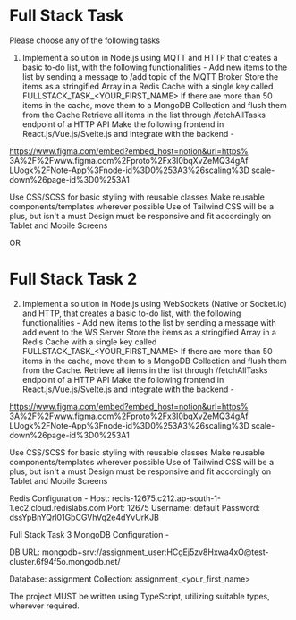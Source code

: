 # Full Stack Task

Please choose any of the following tasks

1. Implement a solution in Node.js using MQTT and HTTP that creates a
basic to-do list, with the following functionalities -
Add new items to the list by sending a message to /add topic of the
MQTT Broker
Store the items as a stringified Array in a Redis Cache with a single key
called FULLSTACK_TASK_<YOUR_FIRST_NAME>
If there are more than 50 items in the cache, move them to a MongoDB
Collection and flush them from the Cache
Retrieve all items in the list through /fetchAllTasks endpoint of a HTTP
API
Make the following frontend in React.js/Vue.js/Svelte.js and integrate
with the backend -

https://www.figma.com/embed?embed_host=notion&url=https%
3A%2F%2Fwww.figma.com%2Fproto%2Fx3I0bqXvZeMQ34gAf
LUogk%2FNote-App%3Fnode-id%3D0%253A3%26scaling%3D
scale-down%26page-id%3D0%253A1

Use CSS/SCSS for basic styling with reusable classes
Make reusable components/templates wherever possible
Use of Tailwind CSS will be a plus, but isn't a must
Design must be responsive and fit accordingly on Tablet and Mobile
Screens

OR

# Full Stack Task 2

2. Implement a solution in Node.js using WebSockets (Native or Socket.io)
and HTTP, that creates a basic to-do list, with the following
functionalities -
Add new items to the list by sending a message with add event to the
WS Server
Store the items as a stringified Array in a Redis Cache with a single key
called FULLSTACK_TASK_<YOUR_FIRST_NAME>
If there are more than 50 items in the cache, move them to a MongoDB
Collection and flush them from the Cache.
Retrieve all items in the list through /fetchAllTasks endpoint of a HTTP
API
Make the following frontend in React.js/Vue.js/Svelte.js and integrate
with the backend -

https://www.figma.com/embed?embed_host=notion&url=https%
3A%2F%2Fwww.figma.com%2Fproto%2Fx3I0bqXvZeMQ34gAf
LUogk%2FNote-App%3Fnode-id%3D0%253A3%26scaling%3D
scale-down%26page-id%3D0%253A1

Use CSS/SCSS for basic styling with reusable classes
Make reusable components/templates wherever possible
Use of Tailwind CSS will be a plus, but isn't a must
Design must be responsive and fit accordingly on Tablet and Mobile
Screens

Redis Configuration -
Host: redis-12675.c212.ap-south-1-1.ec2.cloud.redislabs.com
Port: 12675
Username: default
Password: dssYpBnYQrl01GbCGVhVq2e4dYvUrKJB

Full Stack Task 3
MongoDB Configuration -

DB URL: mongodb+srv://assignment_user:HCgEj5zv8Hxwa4xO@test-
cluster.6f94f5o.mongodb.net/

Database: assignment
Collection: assignment_<your_first_name>

The project MUST be written using TypeScript, utilizing suitable types,
wherever required.
